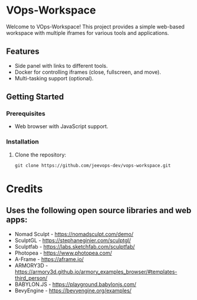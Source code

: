 # VOps-Workspace

Welcome to VOps-Workspace! This project provides a simple web-based workspace with multiple iframes for various tools and applications.

## Features
- Side panel with links to different tools.
- Docker for controlling iframes (close, fullscreen, and move).
- Multi-tasking support (optional).

## Getting Started

### Prerequisites
- Web browser with JavaScript support.

### Installation
1. Clone the repository:
   ```
   git clone https://github.com/jeevops-dev/vops-workspace.git
   ```

# Credits

## Uses the following open source libraries and web apps:

- Nomad Sculpt - https://nomadsculpt.com/demo/
- SculptGL - https://stephaneginier.com/sculptgl/
- Sculptfab - https://labs.sketchfab.com/sculptfab/
- Photopea - https://www.photopea.com/
- A-Frame - https://aframe.io/
- ARMORY3D - https://armory3d.github.io/armory_examples_browser/#templates-third_person/
- BABYLON.JS - https://playground.babylonjs.com/
- BevyEngine - https://bevyengine.org/examples/
